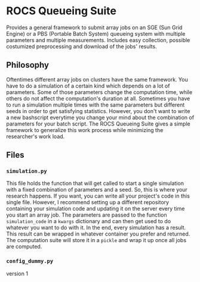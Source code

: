 # ROCS Queueing Suite 

Provides a general framework to submit array jobs on an SGE (Sun Grid Engine) or a PBS (Portable Batch System) queueing system with multiple parameters and multiple measurements. Includes easy collection, possible costumized preprocessing and download of the jobs' results.

## Philosophy

Oftentimes different array jobs on clusters have the same framework. You have to do a simulation of a certain kind which depends on a lot of parameters. Some of those parameters change the computation time, while others do not affect the computation's duration at all. Sometimes you have to run a simulation multiple times with the same parameters but different seeds in order to get satisfying statistics. However, you don't want to write a new bashscript everytime you change your mind about the combination of parameters for your batch script. The ROCS Queueing Suite gives a simple framework to generalize this work process while minimizing the researcher's work load. 

## Files

### ``simulation.py``

This file holds the function that will get called to start a single simulation with a fixed combination of parameters and a seed. So, this is where your research happens. If you want, you can write all your project's code in this single file. However, I recommend setting up a different repository containing your simulation code and updating it on the server every time you start an array job. The parameters are passed to the function ``simulation_code`` in a ``kwargs`` dictionary and can then get used to do whatever you want to do with it. In the end, every simulation has a result. This result can be wrapped in whatever container you prefer and returned. The computation suite will store it in a ``pickle`` and wrap it up once all jobs are computed.

### ``config_dummy.py``

version 1
